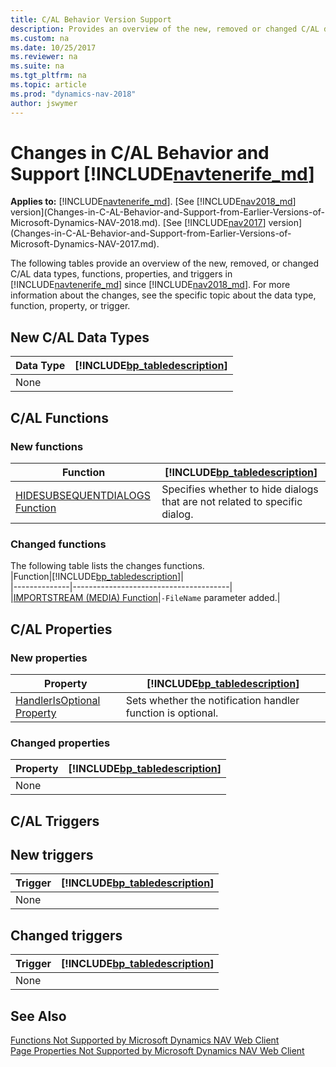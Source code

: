 ```yaml
---
title: C/AL Behavior Version Support
description: Provides an overview of the new, removed or changed C/AL data types, functions, properties, and triggers from previous versions of Dynamics NAV.
ms.custom: na
ms.date: 10/25/2017
ms.reviewer: na
ms.suite: na
ms.tgt_pltfrm: na
ms.topic: article
ms.prod: "dynamics-nav-2018"
author: jswymer
---
```

# Changes in C/AL Behavior and Support [!INCLUDE[navtenerife_md](includes/navtenerife_md.md)]

**Applies to:** [!INCLUDE[navtenerife_md](includes/navtenerife_md.md)]. [See [!INCLUDE[nav2018_md](includes/nav2018_md.md)] version](Changes-in-C-AL-Behavior-and-Support-from-Earlier-Versions-of-Microsoft-Dynamics-NAV-2018.md). [See [!INCLUDE[nav2017](includes/nav2017.md)] version](Changes-in-C-AL-Behavior-and-Support-from-Earlier-Versions-of-Microsoft-Dynamics-NAV-2017.md).

The following tables provide an overview of the new, removed, or changed C/AL data types, functions, properties, and triggers in [!INCLUDE[navtenerife_md](includes/navtenerife_md.md)] since [!INCLUDE[nav2018_md](includes/nav2018_md.md)]. For more information about the changes, see the specific topic about the data type, function, property, or trigger.  

## New C/AL Data Types  

|Data Type|[!INCLUDE[bp_tabledescription](includes/bp_tabledescription_md.md)]|  
|---------------|---------------------------------------|  
|None|| 
 
## C/AL Functions  
### New functions
|Function|[!INCLUDE[bp_tabledescription](includes/bp_tabledescription_md.md)]|  
|--------------|---------------------------------------|  
|[HIDESUBSEQUENTDIALOGS Function](hidesubsequentdialogs-function.md)|Specifies whether to hide dialogs that are not related to specific dialog.|

### Changed functions
The following table lists the changes functions.  
|Function|[!INCLUDE[bp_tabledescription](includes/bp_tabledescription_md.md)]|  
|--------------|---------------------------------------|  
|[IMPORTSTREAM (MEDIA) Function](IMPORTSTREAM-Function--Media-.md)|`-FileName` parameter added.|

## C/AL Properties  
### New properties
|Property|[!INCLUDE[bp_tabledescription](includes/bp_tabledescription_md.md)]|  
|--------------|---------------------------------------|  
|[HandlerIsOptional Property](handlerisoptional.md)|Sets whether the notification handler function is optional.  | 

### Changed properties
|Property|[!INCLUDE[bp_tabledescription](includes/bp_tabledescription_md.md)]|  
|--------------|---------------------------------------|  
|None|| 

## C/AL Triggers  
## New triggers
|Trigger|[!INCLUDE[bp_tabledescription](includes/bp_tabledescription_md.md)]|  
|--------------|---------------------------------------|  
|None| |

## Changed triggers
|Trigger|[!INCLUDE[bp_tabledescription](includes/bp_tabledescription_md.md)]|  
|--------------|---------------------------------------|  
|None| |

## See Also  
[Functions Not Supported by Microsoft Dynamics NAV Web Client](Functions-Not-Supported-by-Microsoft-Dynamics-NAV-Web-Client.md)   
[Page Properties Not Supported by Microsoft Dynamics NAV Web Client](Page-Properties-Not-Supported-by-Microsoft-Dynamics-NAV-Web-Client.md)
